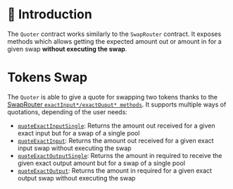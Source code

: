 # 📖 Introduction

The `Quoter` contract works similarly to the `SwapRouter` contract. It exposes methods which allows getting the expected amount out or amount in for a given swap **without executing the swap**.

# **Tokens Swap**

The `Quoter` is able to give a quote for swapping two tokens thanks to the [SwapRouter `exactInput*/exactOuput* methods`](/periphery-layer/swaprouter/index.md). It supports multiple ways of quotations, depending of the user needs:

- [`quoteExactInputSingle`](single-swap/exact-input.md#quoteexactinputsingle): Returns the amount out received for a given exact input but for a swap of a single pool
- [`quoteExactInput`](multihop-swap/exact-input.md#quoteexactinput): Returns the amount out received for a given exact input swap without executing the swap
- [`quoteExactOutputSingle`](single-swap/exact-output.md#quoteexactoutputsingle): Returns the amount in required to receive the given exact output amount but for a swap of a single pool
- [`quoteExactOutput`](multihop-swap/exact-output.md#quoteexactoutput): Returns the amount in required for a given exact output swap without executing the swap

